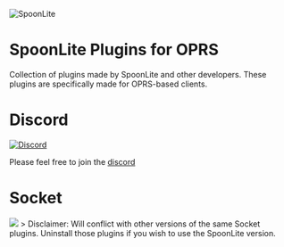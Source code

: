 ![SpoonLite](https://raw.githubusercontent.com/SpoonLite/spoon-plugins/main/SpoonLiteDisc.png)
# SpoonLite Plugins for OPRS
Collection of plugins made by SpoonLite and other developers. These plugins are specifically made for OPRS-based clients.
# Discord 
[![Discord](https://img.shields.io/discord/603461130257432592.svg)](https://discord.gg/mZvA6My)

Please feel free to join the [discord](https://discord.gg/mZvA6My)
# Socket
<img src="https://img.shields.io/badge/version-1.0.8-blue?style=flat-square">
> Disclaimer: Will conflict with other versions of the same Socket plugins. Uninstall those plugins if you wish to use the SpoonLite version.
